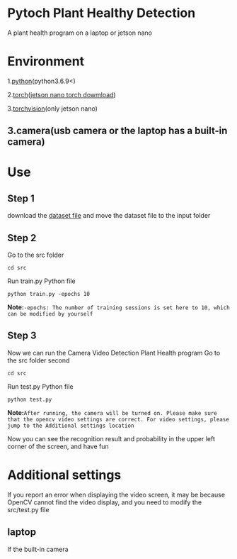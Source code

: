 # Pytoch Plant Healthy Detection

A plant health program on a laptop or jetson nano

# Environment

1.[python](https://python.org)(python3.6.9<)

2.[torch](https://pytorch.org)([jetson nano torch dowmload](https://forums.developer.nvidia.com/t/pytorch-for-jetson/72048))

3.[torchvision](https://github.com/pytorch/vision)(only jetson nano)

3.camera(usb camera or the laptop has a built-in camera)
---
# Use
## Step 1
download the [dataset file](https://www.kaggle.com/datasets/rashikrahmanpritom/plant-disease-recognition-dataset) and move the dataset file to the input folder

## Step 2
Go to the src folder
```
cd src
```
Run train.py Python file
```
python train.py -epochs 10
```
**Note:**```-epochs: The number of training sessions is set here to 10, which can be modified by yourself```

## Step 3
Now we can run the Camera Video Detection Plant Health program
Go to the src folder second
```
cd src
```
Run test.py Python file
```
python test.py
```
**Note:**```After running, the camera will be turned on. Please make sure that the opencv video settings are correct. For video settings, please jump to the Additional settings location```

Now you can see the recognition result and probability in the upper left corner of the screen, and have fun

# Additional settings

If you report an error when displaying the video screen, it may be because OpenCV cannot find the video display, and you need to modify the src/test.py file
## laptop
If the built-in camera





